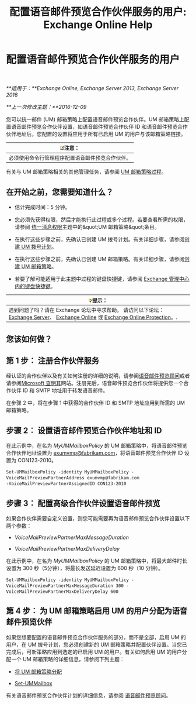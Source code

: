 ﻿---
title: '配置语音邮件预览合作伙伴服务的用户: Exchange Online Help'
TOCTitle: 配置语音邮件预览合作伙伴服务的用户
ms:assetid: 7bb914ca-5502-4e64-bae5-555034138d8a
ms:mtpsurl: https://technet.microsoft.com/zh-cn/library/Ff630920(v=EXCHG.150)
ms:contentKeyID: 51408242
ms.date: 05/23/2018
mtps_version: v=EXCHG.150
ms.translationtype: MT
---

# 配置语音邮件预览合作伙伴服务的用户

 

_**适用于：**Exchange Online, Exchange Server 2013, Exchange Server 2016_

_**上一次修改主题：**2016-12-09_

您可以统一邮件 (UM) 邮箱策略上配置语音邮件预览合作伙伴。UM 邮箱策略上配置语音邮件预览合作伙伴设置，如语音邮件预览合作伙伴 ID 和语音邮件预览合作伙伴地址后，您配置的设置将应用于所有已启用 UM 的用户与该邮箱策略链接。

<table>
<thead>
<tr class="header">
<th><img src="images/Bb124558.note(EXCHG.150).gif" title="注意" alt="注意" />注意：</th>
</tr>
</thead>
<tbody>
<tr class="odd">
<td>必须使用命令行管理程序配置语音邮件预览合作伙伴。</td>
</tr>
</tbody>
</table>


有关与 UM 邮箱策略相关的其他管理任务，请参阅 [UM 邮箱策略过程](um-mailbox-policy-procedures-exchange-2013-help.md)。

## 在开始之前，您需要知道什么？

  - 估计完成时间：5 分钟。

  - 您必须先获得权限，然后才能执行此过程或多个过程。若要查看所需的权限，请参阅 [统一消息权限](unified-messaging-permissions-exchange-2013-help.md)主题中的\&quot;UM 邮箱策略\&quot;条目。

  - 在执行这些步骤之前，先确认已创建 UM 拨号计划。有关详细步骤，请参阅[创建 UM 拨号计划](create-a-um-dial-plan-exchange-2013-help.md)。

  - 在执行这些步骤之前，先确认已创建 UM 邮箱策略。有关详细步骤，请参阅[创建 UM 邮箱策略](create-a-um-mailbox-policy-exchange-2013-help.md)。

  - 若要了解可能适用于此主题中过程的键盘快捷键，请参阅 [Exchange 管理中心内的键盘快捷键](keyboard-shortcuts-in-the-exchange-admin-center-exchange-online-protection-help.md)。

<table>
<thead>
<tr class="header">
<th><img src="images/Bb124558.tip(EXCHG.150).gif" title="提示" alt="提示" />提示：</th>
</tr>
</thead>
<tbody>
<tr class="odd">
<td>遇到问题了吗？请在 Exchange 论坛中寻求帮助。 请访问以下论坛：<a href="https://go.microsoft.com/fwlink/p/?linkid=60612">Exchange Server</a>、 <a href="https://go.microsoft.com/fwlink/p/?linkid=267542">Exchange Online</a> 或 <a href="https://go.microsoft.com/fwlink/p/?linkid=285351">Exchange Online Protection</a>。.</td>
</tr>
</tbody>
</table>


## 您该如何做？

## 第 1 步︰ 注册合作伙伴服务

经认证的合作伙伴以及有关如何注册的详细的说明，请参阅[语音邮件预览顾问](voice-mail-preview-advisor-exchange-2013-help.md)或者请参阅[Microsoft 查明其](https://go.microsoft.com/fwlink/p/?linkid=281966)网站。注册完后，语音邮件预览合作伙伴将提供您一个合作伙伴 ID 和 SMTP 地址用于转发语音邮件。

在步骤 2 中，将在步骤 1 中获得的合作伙伴 ID 和 SMTP 地址应用到所需的 UM 邮箱策略。

## 步骤 2︰ 设置语音邮件预览合作伙伴地址和 ID

在此示例中，在名为 *MyUMMailboxPolicy* 的 UM 邮箱策略中，将语音邮件预览合作伙伴地址设置为 exumvmp@fabrikam.com，将语音邮件预览合作伙伴 ID 设置为 CON123-2010。

    Set-UMMailboxPolicy -identity MyUMMailboxPolicy -VoiceMailPreviewPartnerAddress exumvmp@fabrikam.com
    -VoiceMailPreviewPartnerAssignedID CON123-2010

## 步骤 3︰ 配置高级合作伙伴设置语音邮件预览

如果合作伙伴需要自定义设置，则您可能需要再为语音邮件预览合作伙伴设置以下两个参数：

  - *VoiceMailPreviewPartnerMaxMessageDuration*

  - *VoiceMailPreviewPartnerMaxDeliveryDelay*

在此示例中，在名为 *MyUMMailboxPolicy* 的 UM 邮箱策略中，将最大邮件时长设置为 300 秒（5分钟），将最长发送延迟设置为 600 秒（10 分钟）。

    Set-UMMailboxPolicy -identity MyUMMailboxPolicy -VoiceMailPreviewPartnerMaxMessageDuration 300 -VoiceMailPreviewPartnerMaxDeliveryDelay 600

## 第 4 步︰ 为 UM 邮箱策略启用 UM 的用户分配为语音邮件预览伙伴

如果您想要配置的语音邮件预览合作伙伴服务的部分，而不是全部，启用 UM 的用户，在 UM 拨号计划，您必须创建新的 UM 邮箱策略并配置伙伴设置。当您已完成后，可新策略应用到选定的已启用 UM 的用户。有关如何启用 UM 的用户分配一个 UM 邮箱策略的详细信息，请参阅下列主题︰

  - [将 UM 邮箱策略分配](assign-a-um-mailbox-policy-exchange-2013-help.md)

  - [Set-UMMailbox](https://technet.microsoft.com/zh-cn/library/bb124893\(v=exchg.150\))

有关语音邮件预览合作伙伴计划的详细信息，请参阅 [语音邮件预览顾问](voice-mail-preview-advisor-exchange-2013-help.md)。

